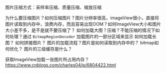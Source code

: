 
图片压缩方式：采样率压缩、质量压缩、缩放压缩

为什么要压缩图片？如何压缩图片？图片分辨率很高，imageView很小，直接将图片读取到内存中，浪费内存，而且容易出现OOM？如何ImageView大小和图片大小差不多，是不是就不要压缩了？
如何加载大图？压缩？不能压缩的情况下如何处理？通过 `BitmapRegionDecoder` 加载图片的一部分区域来显示
如何加载长图？
如何拼接图片？
图片的加载流程？图片是如何读取到内存中的？
bitmap如何优化？
图片的三级缓存是什么？

获取ImageView加载一张图片所占用内存？https://www.cnblogs.com/charles04/p/6804422.html